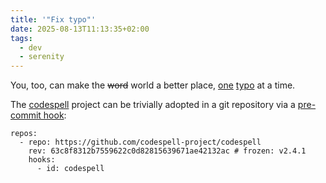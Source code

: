 ```yaml
---
title: '"Fix typo"'
date: 2025-08-13T11:13:35+02:00
tags:
  - dev
  - serenity
---
```


You, too, can make the ~~word~~ world a better place,
[one](https://github.com/codespell-project/codespell/pull/3758)
[typo](https://github.com/codespell-project/codespell/pull/3759) at a time.

The [codespell](https://github.com/codespell-project/codespell/) project can be
trivially adopted in a git repository via a [pre-commit
hook](https://pre-commit.com/):

```
repos:
  - repo: https://github.com/codespell-project/codespell
    rev: 63c8f8312b7559622c0d82815639671ae42132ac # frozen: v2.4.1
    hooks:
      - id: codespell
```
